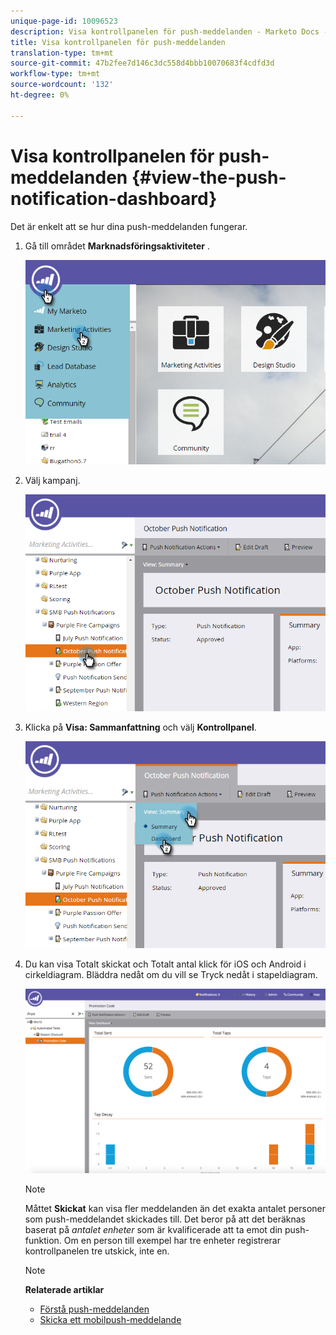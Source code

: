 ```yaml
---
unique-page-id: 10096523
description: Visa kontrollpanelen för push-meddelanden - Marketo Docs - Produktdokumentation
title: Visa kontrollpanelen för push-meddelanden
translation-type: tm+mt
source-git-commit: 47b2fee7d146c3dc558d4bbb10070683f4cdfd3d
workflow-type: tm+mt
source-wordcount: '132'
ht-degree: 0%

---
```



# Visa kontrollpanelen för push-meddelanden {#view-the-push-notification-dashboard}

Det är enkelt att se hur dina push-meddelanden fungerar.

1. Gå till området **Marknadsföringsaktiviteter** .

   ![](assets/image2015-12-11-12-3a57-3a48.png)

1. Välj kampanj.

   ![](assets/image2015-12-11-13-3a1-3a56.png)

1. Klicka på **Visa: Sammanfattning** och välj **Kontrollpanel**.

   ![](assets/image2015-12-11-13-3a4-3a23.png)

1. Du kan visa Totalt skickat och Totalt antal klick för iOS och Android i cirkeldiagram. Bläddra nedåt om du vill se Tryck nedåt i stapeldiagram.

   ![](assets/image2015-12-15-15-3a23-3a47.png)

   >[!NOTE]
   >
   >Måttet **Skickat** kan visa fler meddelanden än det exakta antalet personer som push-meddelandet skickades till. Det beror på att det beräknas baserat på *antalet enheter* som är kvalificerade att ta emot din push-funktion. Om en person till exempel har tre enheter registrerar kontrollpanelen tre utskick, inte en.

   >[!NOTE]
   >
   >**Relaterade artiklar**
   >
   >    
   >    
   >    * [Förstå push-meddelanden](understanding-push-notifications.md)
   >    * [Skicka ett mobilpush-meddelande](send-a-mobile-push-notification.md)


